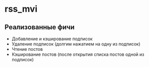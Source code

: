 # rss_mvi

## Реализованные фичи
* Добавление и кэширование подписок
* Удаление подписок (долгим нажатием на одну из подписок)
* Чтение постов
* Кэширование постов (после открытия списка постов одной из подписок)
